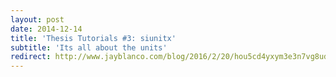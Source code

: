 ```yaml
---
layout: post
date: 2014-12-14
title: 'Thesis Tutorials #3: siunitx'
subtitle: 'Its all about the units'
redirect: http://www.jayblanco.com/blog/2016/2/20/hou5cd4yxym3e3n7vg8udjtne3v3nu
---
```

